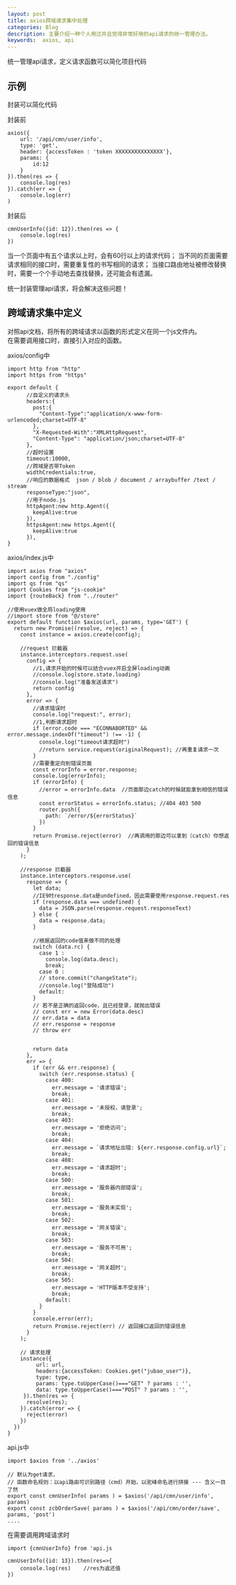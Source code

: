```yaml
---
layout: post    
title: axios跨域请求集中处理        
categories: Blog        
description: 主要介绍一种个人用过并且觉得非常好用的api请求的统一管理办法。     
keywords:  axios, api        
---
```


统一管理api请求，定义请求函数可以简化项目代码

示例
----
封装可以简化代码
    
封装前
    
    axios({
        url: '/api/cmn/user/info',
        type: 'get',
        header: {accessToken : 'token XXXXXXXXXXXXXXX'},
        params: {
            id:12
        }
    }).then(res => {
        console.log(res)
    }).catch(err => {
        console.log(err)
    )
    
封装后

    cmnUserInfo({id: 12}).then(res => {
        console.log(res)
    })
 

当一个页面中有五个请求以上时，会有60行以上的请求代码；
当不同的页面需要请求相同的接口时，需要重复性的书写相同的请求；
当接口路由地址被修改替换时，需要一个个手动地去查找替换，还可能会有遗漏。

统一封装管理api请求，将会解决这些问题！


跨域请求集中定义
----
对照api文档，将所有的跨域请求以函数的形式定义在同一个js文件内。     
在需要调用接口时，直接引入对应的函数。     

axios/config中

    import http from "http"
    import https from "https"
    
    export default {
          //自定义的请求头
          headers:{
            post:{
              "Content-Type":"application/x-www-form-urlencoded;charset=UTF-8"
            },
            "X-Requested-With":"XMLHttpRequest",
            "Content-Type": "application/json;charset=UTF-8"
          },
          //超时设置
          timeout:10000,
          //跨域是否带Token
          widthCredentials:true,
          //响应的数据格式  json / blob / document / arraybuffer /text / stream
          responseType:"json",
          //用于node.js
          httpAgent:new http.Agent({
            keepAlive:true
          }),
          httpsAgent:new https.Agent({
            keepAlive:true
          }),
    }



axios/index.js中

    import axios from "axios"
    import config from "./config"
    import qs from "qs"
    import Cookies from "js-cookie"
    import {routeBack} from "../router"

    //使用vuex做全局loading使用
    //import store from "@/store"
    export default function $axios(url, params, type='GET') {
      return new Promise((resolve, reject) => {
        const instance = axios.create(config);
    
        //request 拦截器
        instance.interceptors.request.use(
          config => {
            //1,请求开始的时候可以结合vuex开启全屏loading动画
            //console.log(store.state.loading)
            //console.log("准备发送请求")
            return config
          },
          error => {
            //请求错误时
            console.log("request:", error);
            //1,判断请求超时
            if (error.code === "ECONNABORTED" && error.message.indexOf("timeout") !== -1) {
              console.log("timeout请求超时")
              //return service.request(originalRequest); //再重复请求一次
            }
            //需要重定向到错误页面
            const errorInfo = error.response;
            console.log(errorInfo);
            if (errorInfo) {
              //error = errorInfo.data  //页面那边catch的时候就能拿到相信的错误信息
              const errorStatus = errorInfo.status; //404 403 500
              router.push({
                path: `/error/${errorStatus}`
              })
            }
            return Promise.reject(error)  //再调用的那边可以拿到（catch）你想返回的错误信息
          }
        );
    
        //response 拦截器
        instance.interceptors.response.use(
          response => {
            let data;
            //IE9时response.data是undefined，因此需要使用response.request.res
            if (response.data === undefined) {
              data = JSON.parse(response.request.responseText)
            } else {
              data = response.data;
            }
    
            //根据返回的code值来做不同的处理
            switch (data.rc) {
              case 1 :
                console.log(data.desc);
                break;
              case 0 :
              // store.commit("changeState");
              //console.log("登陆成功")
              default:
            }
            // 若不是正确的返回code，且已经登录，就抛出错误
            // const err = new Error(data.desc)
            // err.data = data
            // err.response = response
            // throw err
    
    
            return data
          },
          err => {
            if (err && err.response) {
              switch (err.response.status) {
                case 400:
                  err.message = '请求错误';
                  break;
                case 401:
                  err.message = '未授权，请登录';
                  break;
                case 403:
                  err.message = '拒绝访问';
                  break;
                case 404:
                  err.message = `请求地址出错: ${err.response.config.url}`;
                  break;
                case 408:
                  err.message = '请求超时';
                  break;
                case 500:
                  err.message = '服务器内部错误';
                  break;
                case 501:
                  err.message = '服务未实现';
                  break;
                case 502:
                  err.message = '网关错误';
                  break;
                case 503:
                  err.message = '服务不可用';
                  break;
                case 504:
                  err.message = '网关超时';
                  break;
                case 505:
                  err.message = 'HTTP版本不受支持';
                  break;
                default:
              }
            }
            console.error(err);
            return Promise.reject(err) // 返回接口返回的错误信息
          }
        );
    
        // 请求处理
        instance({
             url: url,
             headers:{accessToken: Cookies.get("jubao_user")},
             type: type,
             params: type.toUpperCase()==="GET" ? params : '',
             data: type.toUpperCase()==="POST" ? params : '',
         }).then(res => {
          resolve(res);
        }).catch(error => {
          reject(error)
        })
      })
    }
    

api.js中

    import $axios from '../axios' 

    // 默认为get请求，
    // 函数命名规则：以api路由可识别路径（cmd）开始，以驼峰命名进行拼接 --- 含义一目了然
    export const cmnUserInfo( params ) = $axios('/api/cmn/user/info', params)
    export const zcbOrderSave( params ) = $axios('/api/cmn/order/save', params, 'post')
    ....

    
在需要调用跨域请求时

    import {cmnUserInfo} from 'api.js
    
    cmnUserInfo({id: 13}).then(res=>{
        console.log(res)    //res为返还值
    })

    